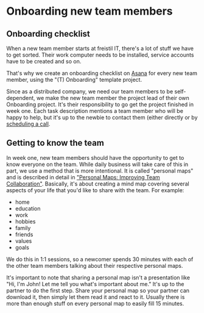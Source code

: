 # Onboarding new team members

## Onboarding checklist

When a new team member starts at freistil IT, there's a lot of stuff we have to get sorted. Their work computer needs to be installed, service accounts have to be created and so on.

That's why we create an onboarding checklist on [Asana](/software/asana.html) for every new team member, using the "(T) Onboarding" template project.

Since as a distributed company, we need our team members to be self-dependent, we make the new team member the project lead of their own Onboarding project. It's their responsibility to go get the project finished in week one. Each task description mentions a team member who will be happy to help, but it's up to the newbie to contact them (either directly or by [scheduling a call](/software/googleapps.html).

## Getting to know the team

In week one, new team members should have the opportunity to get to know everyone on the team. While daily business will take care of this in part, we use a method that is more intentional. It is called "personal maps" and is described in detail in ["Personal Maps: Improving Team Collaboration"](http://www.happymelly.com/personal-maps-connecting-teams-improving-team-collaboration/). Basically, it's about creating a mind map covering several aspects of your life that you'd like to share with the team. For example:

* home
* education
* work
* hobbies
* family
* friends
* values
* goals

We do this in 1:1 sessions, so a newcomer spends 30 minutes with each of the other team members talking about their respective personal maps.

It's important to note that sharing a personal map isn't a presentation like "Hi, I'm John! Let me tell you what's important about me." It's up to the partner to do the first step. Share your personal map so your partner can download it, then simply let them read it and react to it. Usually there is more than enough stuff on every personal map to easily fill 15 minutes.